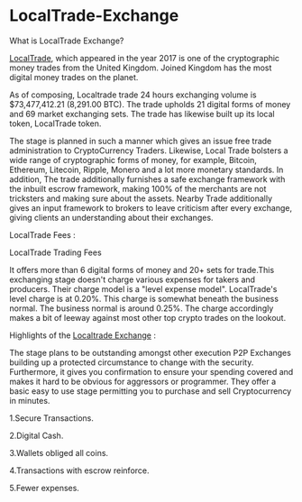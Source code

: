 # LocalTrade-Exchange

What is LocalTrade Exchange? 

<a href="https://coinpedia.org/exchange/localtrade-exchange/">LocalTrade</A>, which appeared in the year 2017 is one of the cryptographic money trades from the United Kingdom. Joined Kingdom has the most digital money trades on the planet. 

As of composing, Localtrade trade 24 hours exchanging volume is $73,477,412.21 (8,291.00 BTC). The trade upholds 21 digital forms of money and 69 market exchanging sets. 
The trade has likewise built up its local token, LocalTrade token. 

The stage is planned in such a manner which gives an issue free trade administration to CryptoCurrency Traders. Likewise, Local Trade bolsters a wide range of cryptographic forms of money, for example, Bitcoin, Ethereum, Litecoin, Ripple, Monero and a lot more monetary standards. In addition, The trade additionally furnishes a safe exchange framework with the inbuilt escrow framework, making 100% of the merchants are not tricksters and making sure about the assets. Nearby Trade additionally gives an input framework to brokers to leave criticism after every exchange, giving clients an understanding about their exchanges. 

LocalTrade Fees :

LocalTrade Trading Fees 

It offers more than 6 digital forms of money and 20+ sets for trade.This exchanging stage doesn't charge various expenses for takers and producers. Their charge model is a "level expense model". LocalTrade's level charge is at 0.20%. This charge is somewhat beneath the business normal. The business normal is around 0.25%. The charge accordingly makes a bit of leeway against most other top crypto trades on the lookout. 

Highlights of the <a href="https://coinpedia.org/exchange/localtrade-exchange/">Localtrade Exchange</A> :

The stage plans to be outstanding amongst other execution P2P Exchanges building up a protected circumstance to change with the security. Furthermore, it gives you confirmation to ensure your spending covered and makes it hard to be obvious for aggressors or programmer. They offer a basic easy to use stage permitting you to purchase and sell Cryptocurrency in minutes. 

1.Secure Transactions. 

2.Digital Cash. 

3.Wallets obliged all coins. 

4.Transactions with escrow reinforce. 

5.Fewer expenses.
